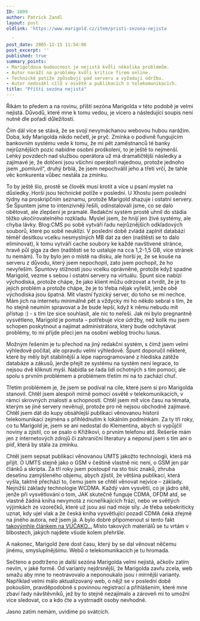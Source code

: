 ```yaml
---
ID: 1899
author: Patrick Zandl
layout: post
oldlink: 'https://www.marigold.cz/item/pristi-sezona-nejista

  '
post_date: 2005-12-15 11:54:06
post_excerpt: ''
published: true
summary_points:
- Marigoldova budoucnost je nejistá kvůli několika problémům.
- Autor naráží na problémy kvůli kritice firem online.
- Technické potíže způsobují pád serveru a vyžadují údržbu.
- Autor nedosáhl cílů v osvětě a publikacích o telekomunikacích.
title: "Příští sezóna nejistá"
---
```


<p>Říkám to předem a na rovinu, příští sezóna Marigolda v této podobě je velmi nejistá. Důvodů, které mne k tomu vedou, je vícero a následující soupis není nutně dle pořadí důležitosti. </p>

<p>Čím dál více se stává, že se svojí nevymáchanou webovou hubou narážím. Doba, kdy Marigolda nikdo nečetl, je pryč. Zmínka o podivně fungujícím bankovním systému vede k tomu, že mi pět zaměstnanců té banky nejrůznějších pozic nabídne osobní proškolení, to je ještě to nejmenší. Lehký povzdech nad službou operátora už má dramatičtější následky a zajímavé je, že dotčeni jsou všichni operátoři najednou, protože jednoho jsem „pomluvil“, druhý brblá, že jsem nepochválil jeho a třetí vrčí, že tahle věc konkurenta vůbec nestála za zmínku. </p>

<p>To by ještě šlo, prostě se člověk musí krotit a více u psaní myslet na důsledky. Horší jsou technické potíže v poslední. U Xhostu jsem poslední týdny na proskripčním seznamu, protože Marigold shazuje i ostatní servery. Se Špuntem jsme to intenzivněji řešili, odinstalovali jsme, co se dalo obětovat, ale zlepšení je pramalé. Redakční systém prostě uhnil do stádia těžko ukočírovatelného rozkladu. Myslel jsem, že hnijí jen živé systémy, ale chyba lávky. Blog:CMS po sobě vytváří řadu nejrůznějších odkladových souborů, které po sobě neuklízí. V poslední době zvládá zaplnit databází téměř desítkou vcelku nesmyslných MB dat za den (naštěstí se to dalo eliminovat), k tomu vytváří cache soubory ke každé navštívené stránce, hravě půl giga za den (naštěstí se to ustaluje na cca 1,2-1,5 GB, více stránek tu nemám). To by bylo jen o místě na disku, ale horší je, že se kouše na serveru z důvodu, který jsem nepochopil, zato jsem pochopil, že ho nevyřeším. Špuntovy stížnosti jsou vcelku oprávněné, protože když spadne Marigold, vezme s sebou i ostatní servery na virtuálu. Špunt sice nabízí východiska, protože chápe, že jako klient můžu odrzovat a tvrdit, že je to jejich problém a protože chápe, že je to třeba nějak vyřešit, jenže obě východiska jsou špatná. Mít vlastní fyzický server, do toho se mi nechce. Mám jich na internetu minimálně pět a vždycky mi ho někdo sebral s tím, že ho stejně neumím spravovat a že bude lepší, když k němu nebudu mít přístup :) - s tím lze sice souhlasit, ale nic to neřeší. Jak mi bylo pregnantně vysvětleno, Marigold je pomsta – potřebuje více údržby, než kolik mu jsem schopen poskytnout a najímat administrátora, který bude odchytávat problémy, to mi přijde přeci jen na osobní weblog trochu luxus. </p>

<p>Možným řešením  je tu přechod na jiný redakční systém, s čímž jsem velmi výhledově počítal, ale opravdu velmi výhledově. Špunt doporučil některé, které by měly být stabilnější a lépe naprogramované z hlediska zátěže databáze a zákusů, jenže přejít ze systému na systém není legrace, to nejsou dvě kliknutí myší. Nabídla se řada lidí ochotných s tím pomoci, ale spolu s prvním problémem a problémem třetím mi na to zachází chuť. </p>

<p>Třetím problémem je, že jsem se podíval na cíle, které jsem si pro Marigolda stanovil. Chtěl jsem alespoň mírně pomoci osvětě v telekomunikacích, v rámci skrovných znalostí a schopností. Chtěl jsem mít více času na témata, kterým se jiné servery nevěnují, protože pro ně nejsou obchodně zajímavé. Chtěl jsem dát do kupy obsáhlejší publikaci věnovanou historii telekomunikací zejména s přihlédnutím k lokálním podmínkám. Za ty tři roky, co tu Marigold je, jsem se ani nedostal do Klementina, abych si vypůjčil noviny a zjistil, co se psalo o Křižíkovi, o prvním telefonu atd. Rešerše mám jen z internetových zdrojů či zahraniční literatury a neponul jsem s tím ani o píď, která by stála za zmínku. </p>

<p>Chtěl jsem sepsat publikaci věnovanou UMTS jakožto technologii, která má přijít.  O UMTS stejně jako o GSM v češtině vlastně nic není, o GSM jen pár článků a skripta. Za tří roky jsem postoupil na sto tisíc znaků, zhruba desetinu zamýšleného objemu, abych zjistil, že většina publikací, která vyšla, taktně přechází to, čemu jsem se chtěl věnovat nejvíce – základy. Nejnižší základy technologie WCDMA. Každý vám vysvětlí, co je jádro sítě, jenže při vysvětlování o tom, JAK skutečně funguje CDMA, OFDM atd, se vlastně žádná kniha nevymotá z nicneříkajících frází, nebo ve světlých výjimkách ze  vzorečků, které už jsou asi nad moje síly. Je třeba sebekriticky uznat, kdy ujel vlak a že česká kniha vysvětlující pozadí CDMA čeká zřejmě na jiného autora, než jsem já. A bylo dobré připomenout si tento fakt <a href="http://vucako.bloguje.cz/240410_item.php">takovýmhle článkem na VÚČAKO…</a> Místo takových materiálů se tu vrtám v blbostech, jakých najdete všude kolem přehršle. </p>

<p>A nakonec, Marigold žere dost času, který by se dal věnovat něčemu jinému, smysluplnějšímu. Webů o telekomunikacích je tu hromada. </p>

<p>Sečteno a podtrženo je další sezóna Marigolda velmi nejistá, ačkoliv zatím nevím, v jaké formě. Od varianty nejdrsnější, že Marigolda zavřu zcela, web smažu aby mne to neotravovalo a neponoukalo jsou i mírnější varianty. Například velmi málo aktualizovaný web, o nějž se v poslední době pokouším, pravděpodobně s povinnou registrací a přihlášením, které mne zbaví řady návštěvníků, jež  by to stejně nezajímalo a zároveň mi to umožní více sledovat, co a kdo čte a vystrnadit osoby nevhodné. </p>

<p>Jasno zatím nemám, uvidíme po svátcích.
</p>